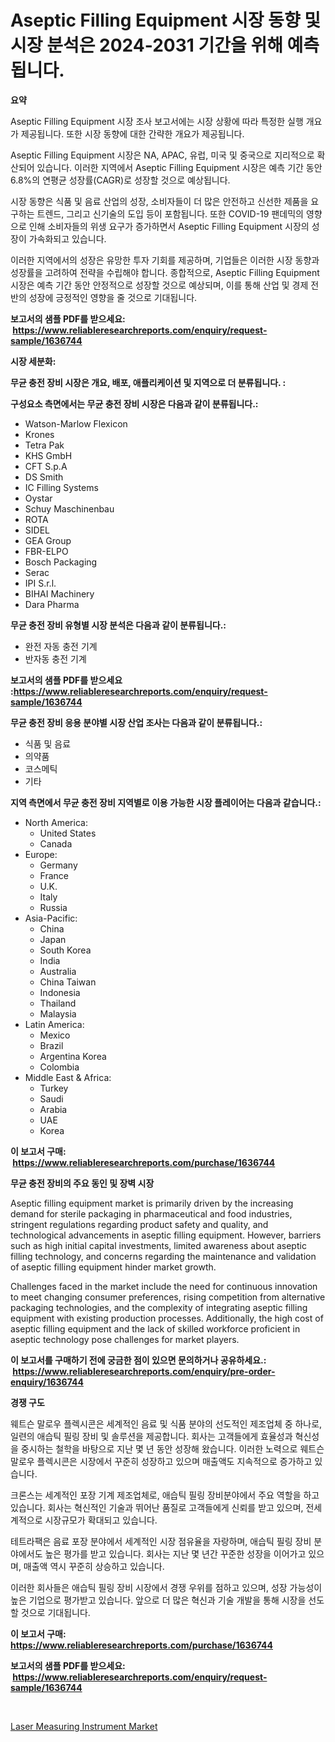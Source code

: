 <p><h1>Aseptic Filling Equipment 시장 동향 및 시장 분석은 2024-2031 기간을 위해 예측됩니다.</h1></p><p><strong>요약</strong></p>
<p><p>Aseptic Filling Equipment 시장 조사 보고서에는 시장 상황에 따라 특정한 실행 개요가 제공됩니다. 또한 시장 동향에 대한 간략한 개요가 제공됩니다. </p><p>Aseptic Filling Equipment 시장은 NA, APAC, 유럽, 미국 및 중국으로 지리적으로 확산되어 있습니다. 이러한 지역에서 Aseptic Filling Equipment 시장은 예측 기간 동안 6.8%의 연평균 성장률(CAGR)로 성장할 것으로 예상됩니다.</p><p>시장 동향은 식품 및 음료 산업의 성장, 소비자들이 더 많은 안전하고 신선한 제품을 요구하는 트렌드, 그리고 신기술의 도입 등이 포함됩니다. 또한 COVID-19 팬데믹의 영향으로 인해 소비자들의 위생 요구가 증가하면서 Aseptic Filling Equipment 시장의 성장이 가속화되고 있습니다.</p><p>이러한 지역에서의 성장은 유망한 투자 기회를 제공하며, 기업들은 이러한 시장 동향과 성장률을 고려하여 전략을 수립해야 합니다. 종합적으로, Aseptic Filling Equipment 시장은 예측 기간 동안 안정적으로 성장할 것으로 예상되며, 이를 통해 산업 및 경제 전반의 성장에 긍정적인 영향을 줄 것으로 기대됩니다.</p></p>
<p><strong>보고서의 샘플 PDF를 받으세요: &nbsp;<a href="https://www.reliableresearchreports.com/enquiry/request-sample/1636744">https://www.reliableresearchreports.com/enquiry/request-sample/1636744</a></strong></p>
<p><strong>시장 세분화:</strong></p>
<p><strong> 무균 충전 장비 시장은 개요, 배포, 애플리케이션 및 지역으로 더 분류됩니다. :</strong></p>
<p><strong>구성요소 측면에서는 무균 충전 장비 시장은 다음과 같이 분류됩니다.:</strong></p>
<p><ul><li>Watson-Marlow Flexicon</li><li>Krones</li><li>Tetra Pak</li><li>KHS GmbH</li><li>CFT S.p.A</li><li>DS Smith</li><li>IC Filling Systems</li><li>Oystar</li><li>Schuy Maschinenbau</li><li>ROTA</li><li>SIDEL</li><li>GEA Group</li><li>FBR-ELPO</li><li>Bosch Packaging</li><li>Serac</li><li>IPI S.r.l.</li><li>BIHAI Machinery</li><li>Dara Pharma</li></ul></p>
<p><strong> 무균 충전 장비 유형별 시장 분석은 다음과 같이 분류됩니다.:</strong></p>
<p><ul><li>완전 자동 충전 기계</li><li>반자동 충전 기계</li></ul></p>
<p><strong>보고서의 샘플 PDF를 받으세요 :<a href="https://www.reliableresearchreports.com/enquiry/request-sample/1636744">https://www.reliableresearchreports.com/enquiry/request-sample/1636744</a></strong></p>
<p><strong> 무균 충전 장비 응용 분야별 시장 산업 조사는 다음과 같이 분류됩니다.:</strong></p>
<p><ul><li>식품 및 음료</li><li>의약품</li><li>코스메틱</li><li>기타</li></ul></p>
<p><strong>지역 측면에서 무균 충전 장비 지역별로 이용 가능한 시장 플레이어는 다음과 같습니다.:</strong></p>
<p><ul>
    <li>
        North America:
        <ul>
            <li>United States</li>
            <li>Canada</li>
        </ul>
    </li>
    <li>
        Europe:
        <ul>
            <li>Germany</li>
            <li>France</li>
            <li>U.K.</li>
            <li>Italy</li>
            <li>Russia</li>
        </ul>
    </li>
    <li>
        Asia-Pacific:
        <ul>
            <li>China</li>
            <li>Japan</li>
            <li>South Korea</li>
            <li>India</li>
            <li>Australia</li>
            <li>China Taiwan</li>
            <li>Indonesia</li>
            <li>Thailand</li>
            <li>Malaysia</li>
        </ul>
    </li>
    <li>
        Latin America:
        <ul>
            <li>Mexico</li>
            <li>Brazil</li>
            <li>Argentina Korea</li>
            <li>Colombia</li>
        </ul>
    </li>
    <li>
        Middle East & Africa:
        <ul>
            <li>Turkey</li>
            <li>Saudi</li>
            <li>Arabia</li>
            <li>UAE</li>
            <li>Korea</li>
        </ul>
    </li>
    </ul></p>
<p><strong>이 보고서 구매: &nbsp;<a href="https://www.reliableresearchreports.com/purchase/1636744">https://www.reliableresearchreports.com/purchase/1636744</a></strong></p>
<p><strong>무균 충전 장비의 주요 동인 및 장벽 시장</strong></p>
<p><p>Aseptic filling equipment market is primarily driven by the increasing demand for sterile packaging in pharmaceutical and food industries, stringent regulations regarding product safety and quality, and technological advancements in aseptic filling equipment. However, barriers such as high initial capital investments, limited awareness about aseptic filling technology, and concerns regarding the maintenance and validation of aseptic filling equipment hinder market growth.</p><p>Challenges faced in the market include the need for continuous innovation to meet changing consumer preferences, rising competition from alternative packaging technologies, and the complexity of integrating aseptic filling equipment with existing production processes. Additionally, the high cost of aseptic filling equipment and the lack of skilled workforce proficient in aseptic technology pose challenges for market players.</p></p>
<p><strong>이 보고서를 구매하기 전에 궁금한 점이 있으면 문의하거나 공유하세요.: &nbsp;<a href="https://www.reliableresearchreports.com/enquiry/pre-order-enquiry/1636744">https://www.reliableresearchreports.com/enquiry/pre-order-enquiry/1636744</a></strong></p>
<p><strong>경쟁 구도</strong></p>
<p><p>웨트슨 말로우 플렉시콘은 세계적인 음료 및 식품 분야의 선도적인 제조업체 중 하나로, 일련의 애습틱 필링 장비 및 솔루션을 제공합니다. 회사는 고객들에게 효율성과 혁신성을 중시하는 철학을 바탕으로 지난 몇 년 동안 성장해 왔습니다. 이러한 노력으로 웨트슨 말로우 플렉시콘은 시장에서 꾸준히 성장하고 있으며 매출액도 지속적으로 증가하고 있습니다.</p><p>크론스는 세계적인 포장 기계 제조업체로, 애습틱 필링 장비분야에서 주요 역할을 하고 있습니다. 회사는 혁신적인 기술과 뛰어난 품질로 고객들에게 신뢰를 받고 있으며, 전세계적으로 시장규모가 확대되고 있습니다. </p><p>테트라팩은 음료 포장 분야에서 세계적인 시장 점유율을 자랑하며, 애습틱 필링 장비 분야에서도 높은 평가를 받고 있습니다. 회사는 지난 몇 년간 꾸준한 성장을 이어가고 있으며, 매출액 역시 꾸준히 상승하고 있습니다. </p><p>이러한 회사들은 애습틱 필링 장비 시장에서 경쟁 우위를 점하고 있으며, 성장 가능성이 높은 기업으로 평가받고 있습니다. 앞으로 더 많은 혁신과 기술 개발을 통해 시장을 선도할 것으로 기대됩니다.</p></p>
<p><strong>이 보고서 구매: &nbsp; <a href="https://www.reliableresearchreports.com/purchase/1636744">https://www.reliableresearchreports.com/purchase/1636744</a></strong></p>
<p><strong>보고서의 샘플 PDF를 받으세요: &nbsp;<a href="https://www.reliableresearchreports.com/enquiry/request-sample/1636744">https://www.reliableresearchreports.com/enquiry/request-sample/1636744</a></strong><strong></strong></p>
<p>&nbsp;</p>
<p><p><a href="https://view.publitas.com/reportprime-1/laser-measuring-instrument-market-research-report-unlocks-analysis-on-the-market-financial-status-market-size-and-market-revenue-upto-2031/">Laser Measuring Instrument Market</a></p></p>